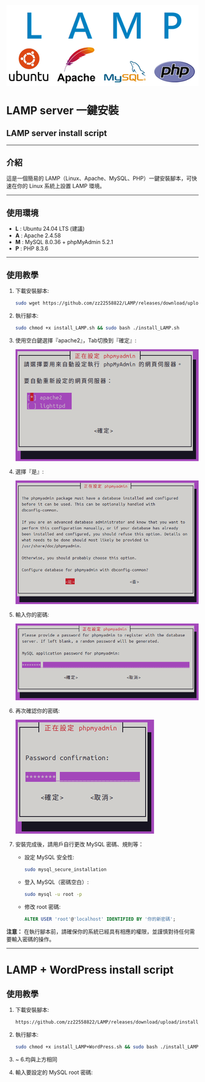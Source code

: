 ![LAMP server cover](https://github.com/zz22558822/LAMP/blob/main/img/LAMP%20server.png)
# LAMP server 一鍵安裝
## LAMP server install script

---

## 介紹
這是一個簡易的 LAMP（Linux、Apache、MySQL、PHP）一鍵安裝腳本，可快速在你的 Linux 系統上設置 LAMP 環境。

---

## 使用環境
- **L** : Ubuntu 24.04 LTS (建議)
- **A** : Apache 2.4.58
- **M** : MySQL 8.0.36 + phpMyAdmin 5.2.1
- **P** : PHP 8.3.6

---

## 使用教學
1. 下載安裝腳本:
    ```sh
    sudo wget https://github.com/zz22558822/LAMP/releases/download/upload/install_LAMP.sh
    ```

2. 執行腳本:
    ```sh
    sudo chmod +x install_LAMP.sh && sudo bash ./install_LAMP.sh
    ```

3. 使用空白鍵選擇『apache2』，Tab切換到『確定』:

    ![選擇 Apache2](https://github.com/zz22558822/LAMP/blob/main/img/phpMyAdmin1.png)
   
4. 選擇『是』:

    ![選擇 是](https://github.com/zz22558822/LAMP/blob/main/img/phpMyAdmin2.png)

5. 輸入你的密碼:

    ![輸入密碼](https://github.com/zz22558822/LAMP/blob/main/img/phpMyAdmin3.png)

6. 再次確認你的密碼:

    ![確認密碼](https://github.com/zz22558822/LAMP/blob/main/img/phpMyAdmin4.png)

7. 安裝完成後，請用戶自行更改 MySQL 密碼、規則等：
    - 設定 MySQL 安全性:
      ```sh
      sudo mysql_secure_installation
      ```
    - 登入 MySQL（密碼空白）:
      ```sh
      sudo mysql -u root -p
      ```
    - 修改 root 密碼:
      ```sql
      ALTER USER 'root'@'localhost' IDENTIFIED BY '你的新密碼';
      ```

**注意：** 在執行腳本前，請確保你的系統已經具有相應的權限，並謹慎對待任何需要輸入密碼的操作。


---
# LAMP + WordPress install script

## 使用教學
1. 下載安裝腳本:
    ```sh
    https://github.com/zz22558822/LAMP/releases/download/upload/install_LAMP+WordPress.sh
    ```

2. 執行腳本:
    ```sh
    sudo chmod +x install_LAMP+WordPress.sh && sudo bash ./install_LAMP+WordPress.sh
    ```
3. ~ 6.均與上方相同

7. 輸入要設定的 MySQL root 密碼:
